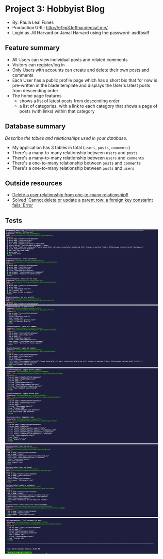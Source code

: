 # Project 3: Hobbyist Blog
+ By: Paula Leal Funes
+ Production URL: http://e15p3.lefthandedcat.me/
+ Login as Jill Harvard or Jamal Harvard using the password: asdfasdf

## Feature summary
+ All Users can view individual posts and related comments 
+ Visitors can register/log in
+ Only Users with accounts can create and delete their own posts and comments
+ Each User has a public profile page which has a short bio that for now is pre-written in the blade template and displays the User's latest posts from descending order 
+ The home page features
  + shows a list of latest posts from descending order
  + a list of categories, with a link to each category that shows a page of posts (with links) within that category

  
## Database summary
*Describe the tables and relationships used in your database.*

+ My application has 3 tables in total (`users`, `posts`, `comments`)
+ There's a many-to-many relationship between `users` and `posts`
+ There's a many-to-many relationship between `users` and `comments`
+ There's a one-to-many relationship between `posts` and `comments`
+ There's a one-to-many relationship between `posts` and `users`

## Outside resources
* [Delete a user relationship from one-to-many relationship9](https://stackoverflow.com/questions/49323458/can-detach-method-also-be-applied-to-one-to-many-relationship-in-laravel)
* [Solved 'Cannot delete or update a parent row: a foreign key constarint fails' Error](https://laravel.com/docs/5.1/migrations#foreign-key-constraints)


## Tests
![Test1](./public/images/test1.png)
![Test2](./public/images/test2.png)
![Test3](./public/images/test3.png)
![Test4](./public/images/test4.png)
![Test5](./public/images/test5.png)
